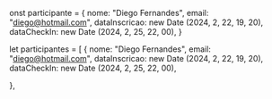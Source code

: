 onst participante = {
  nome: "Diego Fernandes",
  email: "diego@hotmail.com",
  dataInscricao: new Date (2024, 2, 22, 19, 20),
  dataCheckIn: new Date (2024, 2, 25, 22, 00),
}

let participantes = [
{
nome: "Diego Fernandes",
  email: "diego@hotmail.com",
  dataInscricao: new Date (2024, 2, 22, 19, 20),
  dataCheckIn: new Date (2024, 2, 25, 22, 00),

},